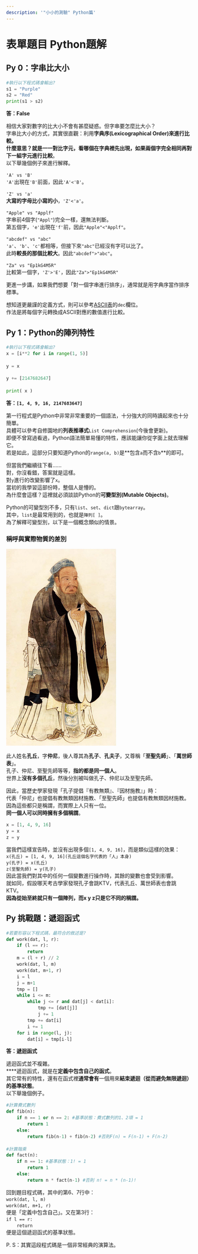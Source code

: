 ```yaml
---
description: '"小小的測驗" Python篇'
---
```


# 表單題目 Python題解

## Py 0：字串比大小

```python
#執行以下程式碼會輸出?
s1 = "Purple"
s2 = "Red"
print(s1 > s2)
```

**答：False**

相信大家對數字的比大小不會有甚麼疑惑。但字串要怎麼比大小？\
字串比大小的方式，其實很直觀：利用**字典序(Lexicographical Order)**來進行比較。\
什麼意思？就是一一對比字元，看哪個在**字典裡先出現，如果兩個字完全相同再對下一組字元進行比較**。\
以下舉幾個例子來進行解釋。

`'A' vs 'B'`\
`'A'`出現在`'B'`前面，因此`'A'<'B'`。

`'Z' vs 'a'`\
**大寫的字母比小寫的小**，`'Z'<'a'`。

`"Apple" vs "Applf"`\
字串前4個字(`"Appl"`)完全一樣，還無法判斷。 \
第五個字，`'e'`出現在`'f'`前，因此`"Apple"<"Applf"`。

`"abcdef" vs "abc"`\
`'a'`、`'b'`、`'c'`都相等，但接下來`"abc"`已經沒有字可以比了。 \
此時**較長的那個比較大**。因此`"abcdef">"abc"`。

`"Za" vs "Ep1kG4M5R"`\
比較第一個字，`'Z'>'E'`，因此`"Za">"Ep1kG4M5R"`

更進一步講，如果我們想要「對一個字串進行排序」，通常就是用字典序當作排序標準。

想知道更嚴謹的定義方式，則可以參考[ASCII表](https://en.cppreference.com/w/cpp/language/ascii)的`dec`欄位。\
作法是將每個字元轉換成ASCII對應的數值進行比較。

## Py 1：Python的陣列特性

```python
#執行以下程式碼會輸出?
x = [i**2 for i in range(1, 5)]

y = x

y += [2147682647]

print( x )
```

**答：`[1, 4, 9, 16, 2147683647]`**

第一行程式是Python中非常非常重要的一個語法，十分強大的同時讀起來也十分簡單。\
具體可以參考自修園地的**列表推導式**`List Comprehension`(今後會更新)。\
即便不曾寫過看過，Python語法簡單易懂的特性，應該能讓你從字面上就去理解它。\
若是如此，這部分只要知道Python的`range(a, b)`是**包含`a`而不含`b`**的即可。

但當我們繼續往下看...... \
對，你沒看錯，答案就是這樣。 \
對`y`進行的改變影響了`x`。 \
當初的我學習這部份時，整個人是懵的。 \
為什麼會這樣？這裡就必須談談Python的**可變型別(Mutable Objects)**。

Python的可變型別不多，只有`list`、`set`、`dict`跟`bytearray`。 \
其中，`list`是最常用到的，也就是`陣列[ ]`。 \
為了解釋可變型別，以下是一個概念類似的情景。

### 稱呼與實際物質的差別

![孔子聖蹟圖（取自維基百科）](../.gitbook/assets/confucious.png)

此人姓名**孔丘**，字**仲尼**，後人尊其為**孔子**、**孔夫子**，又尊稱「**至聖先師**」、「**萬世師表**」。 \
孔子、仲尼、至聖先師等等，**指的都是同一個人**。 \
世界上**沒有多個孔丘**，然後分別被叫做孔子、仲尼以及至聖先師。&#x20;

因此，當歷史學家發現「孔子提倡『有教無類』、『因材施教』」時： \
代表「仲尼」也提倡有教無類因材施教、「至聖先師」也提倡有教無類因材施教。 \
因為這些都只是稱謂，而實際上人只有一位。\
**同一個人可以同時擁有多個稱謂**。

```python
x = [1, 4, 9, 16]
y = x
z = y
```

當我們這樣宣告時，並沒有出現多個`[1, 4, 9, 16]`，而是類似這樣的效果： \
`x(孔丘) = [1, 4, 9, 16](孔丘這個名字代表的「人」本身)`\
`y(孔子) = x(孔丘)`\
`z(至聖先師) = y(孔子)`\
因此當我們對其中的任何一個變數進行操作時，其餘的變數也會受到影響。\
就如同，假設哪天考古學家發現孔子會跳KTV，代表孔丘、萬世師表也會跳KTV。\
**因為從始至終就只有一個陣列，而x y z只是它不同的稱謂。**

## **Py 挑戰題：遞迴函式**

```python
#若要形容以下程式碼，最符合的敘述是?
def work(dat, l, r):
    if (l == r):
        return
    m = (l + r) // 2
    work(dat, l, m)
    work(dat, m+1, r)
    i = l
    j = m+1
    tmp = []
    while i <= m:
        while j <= r and dat[j] < dat[i]:
            tmp += [dat[j]]
            j += 1
        tmp += dat[i]
        i += 1
    for i in range(l, j):
        dat[i] = tmp[i-l]
```

**答：遞迴函式**

遞迴函式並不複雜。\
****遞迴函式，就是在**定義中包含自己的函式**。\
其它常有的特性，還有在函式裡**通常會有**一個用來**結束遞迴（從而避免無限遞迴）的基準狀態**。 \
以下舉幾個例子。

```python
#計算費式數列
def fib(n):
    if n == 1 or n == 2: #基準狀態：費式數列的1、2項 = 1
        return 1
    else:
        return fib(n-1) + fib(n-2) #否則F(n) = F(n-1) + F(n-2)
        
#計算階乘
def fact(n):
    if n == 1: #基準狀態：1! = 1
        return 1
    else:
        return n * fact(n-1) #否則 n! = n * (n-1)!
```

回到題目程式碼，其中的第6、7行中：\
`work(dat, l, m) `\
`work(dat, m+1, r)`\
便是「定義中包含自己」。又在第3行：\
`if l == r:`\
`    return`\
便是這個遞迴函式的基準狀態。

P. S：其實這段程式碼是一個非常經典的演算法。
